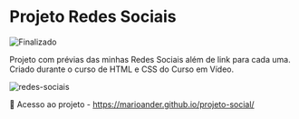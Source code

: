 # Projeto Redes Sociais
![Finalizado](https://img.shields.io/badge/STATUS-FINALIZADO-success)

Projeto com prévias das minhas Redes Sociais além de link para cada uma. Criado durante o curso de HTML e CSS do Curso em Vídeo.

![redes-sociais](https://github.com/marioander/projeto-social/assets/105558288/e0de2edb-5ef0-453c-af9b-e308f6d26b58)

📁 Acesso ao projeto - https://marioander.github.io/projeto-social/
